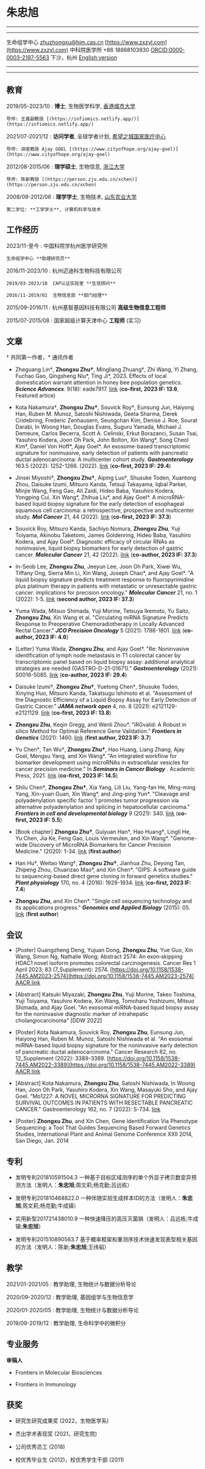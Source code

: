 朱忠旭
==================

----

---------------- --------------------------- --------------------------
生命组学中心       zhuzhongxu@him.cas.cn        [https://www.zxzyl.com](https://www.zxzyl.com)
中科院医学所       +86 18868103930           [ORCID:0000-0003-2197-5563](https://orcid.org/0000-0003-2197-5563)
下沙，杭州                                            [English version](https://www.zxzyl.com/resume/index.html)
---------------- --------------------------- --------------------------

----

教育
---------

2019/05-2023/10
:   **博士**, 生物医学科学, [香港城市大学](https://www.cityu.edu.hk)
    
    导师: 王鑫副教授 [(https://infiomics.netlify.app/)](https://infiomics.netlify.app/)

2021/07-2021/12
:   **访问学者**, 全球学者计划, [希望之城国家医疗中心](https://www.cityofhope.org/homepage)
    
    导师: 讲座教授 Ajay GOEL [(https://www.cityofhope.org/ajay-goel)](https://www.cityofhope.org/ajay-goel)

2012/08-2015/06
:   **理学硕士**, 生物信息, [浙江大学](https://www.zju.edu.cn)

    导师: 陈新教授 [(https://person.zju.edu.cn/xchen)](https://person.zju.edu.cn/xchen)

2008/09-2012/06
:   **理学学士**, 生物技术, [山东农业大学](https://www.sdau.edu.cn)

    第二学位: **工学学士**, 计算机科学与技术

工作经历
----------

2023/11-至今
:   中国科院学杭州医学研究所

    生命组学中心 **助理研究员**
    
2016/11-2023/10
:   杭州迈迪科生物科技有限公司

    2019/03-2023/10  CAP认证实验室 **生信顾问**

    2016/11-2019/02  生物信息部 **部门经理** 

2015/09-2016/11
:   杭州基智基因科技有限公司  **高级生物信息工程师**

2015/07-2015/08
:   国家超级计算天津中心  **工程师** (实习)

文章
------------

† 共同第一作者，\* 通讯作者

* Zheguang Lin†, **Zhongxu Zhu†**, Mingliang Zhuang†, Zhi Wang, Yi Zhang, Fuchao Gao, Qingsheng Niu\*, Ting Ji\*, 2023. Effects of local domestication warrant attention in honey bee population genetics. ***Science Advances***. 9(18): eade7917. [link](https://doi.org/10.1126/sciadv.ade7917)  (**co-first, 2023 IF: 13.6**, Featured artice)

* Kota Nakamura†, **Zhongxu Zhu†**, Souvick Roy†, Eunsung Jun, Haiyong Han, Ruben M. Munoz, Satoshi Nishiwada, Geeta Sharma, Derek Cridebring, Frederic Zenhausern, Seungchan Kim, Denise J. Roe, Sourat Darabi, In Woong Han, Douglas Evans, Suguru Yamada, Michael J. Demeure, Carlos Becerra, Scott A. Celinski, Erkut Borazanci, Susan Tsai, Yasuhiro Kodera, Joon Oh Park, John Bolton, Xin Wang\*, Song Cheol Kim\*, Daniel Von Hoff\*, Ajay Goel\*. An exosome-based transcriptomic signature for noninvasive, early detection of patients with pancreatic ductal adenocarcinoma: A multicenter cohort study. ***Gastroenterology*** 163.5 (2022): 1252-1266. (2022). [link](https://doi.org/10.1053/j.gastro.2022.06.090) (**co-first, 2023 IF: 29.4**)

* Jinsei Miyoshi†, **Zhongxu Zhu†**, Aiping Luo†, Shusuke Toden, Xuantong Zhou, Daisuke Izumi, Mitsuro Kanda, Tetsuji Takayama, Iqbal Parker, Minjie Wang, Feng Gao, Ali Zaidi, Hideo Baba, Yasuhiro Kodera, Yongping Cui, Xin Wang\*, Zhihua Liu\*, and Ajay Goel\*. A microRNA-based liquid biopsy signature for the early detection of esophageal squamous cell carcinoma: a retrospective, prospective and multicenter study. ***Mol Cancer*** 21, 44 (2022). [link](https://doi.org/10.1186/s12943-022-01507-x) (**co-first, 2023 IF: 37.3**)

* Souvick Roy, Mitsuro Kanda, Sachiyo Nomura, **Zhongxu Zhu**, Yuji Toiyama, Akinobu Taketomi, James Goldenring, Hideo Baba, Yasuhiro Kodera, and Ajay Goel\*. Diagnostic efficacy of circular RNAs as noninvasive, liquid biopsy biomarkers for early detection of gastric cancer. ***Molecular Cancer*** 21, 42 (2022). [link](https://doi.org/10.1186/s12943-022-01527-7) (**co-author, 2023 IF: 37.3**)

* In-Seob Lee, **Zhongxu Zhu**, Jeeyun Lee, Joon Oh Park, Xiwei Wu, Tiffany Ong, Sierra Min Li, Xin Wang, Joseph Chao\*, and Ajay Goel\*. "A liquid biopsy signature predicts treatment response to fluoropyrimidine plus platinum therapy in patients with metastatic or unresectable gastric cancer: implications for precision oncology." ***Molecular Cancer*** 21, no. 1 (2022): 1-5. [link](https://doi.org/10.1186/s12943-021-01483-8) (**second author, 2023 IF: 37.3**)

* Yuma Wada, Mitsuo Shimada, Yuji Morine, Tetsuya Ikemoto, Yu Saito, **Zhongxu Zhu**, Xin Wang et al. "Circulating miRNA Signature Predicts Response to Preoperative Chemoradiotherapy in Locally Advanced Rectal Cancer." ***JCO Precision Oncology*** 5 (2021): 1788-1801. [link](https://doi.org/10.1200/PO.21.00015) (**co-author, 2023 IF: 4.6**)

* [Letter] Yuma Wada, **Zhongxu Zhu**, and Ajay Goel\*. "Re: Noninvasive identification of lymph node metastasis in T1 colorectal cancer by transcriptomic panel based on liquid biopsy assay: additional analytical strategies are needed (GASTRO-D-21-01671)." ***Gastroenterology*** (2021): S0016-5085. [link](https://doi.org/10.1053/j.gastro.2021.09.013) (**co-author, 2023 IF: 29.4**)

* Daisuke Izumi†, **Zhongxu Zhu†**, Yuetong Chen†, Shusuke Toden, Xinying Huo, Mitsuro Kanda, Takatsugu Ishimoto et al. "Assessment of the Diagnostic Efficiency of a Liquid Biopsy Assay for Early Detection of Gastric Cancer." ***JAMA network open*** 4, no. 8 (2021): e2121129-e2121129. [link](https://doi.org/10.1001/jamanetworkopen.2021.21129) (**co-first, 2023 IF: 13.8**)

* **Zhongxu Zhu**, Keqin Gregg, and Wenli Zhou\*. "iRGvalid: A Robust in silico Method for Optimal Reference Gene Validation." ***Frontiers in Genetics*** (2021): 1460. [link](https://doi.org/10.3389/fgene.2021.716653) (**first author, 2023 IF: 3.7**)

* Yu Chen†, Tan Wu†, **Zhongxu Zhu†**, Hao Huang, Liang Zhang, Ajay Goel, Mengsu Yang, and Xin Wang\*. "An integrated workflow for biomarker development using microRNAs in extracellular vesicles for cancer precision medicine." In ***Seminars in Cancer Biology*** . Academic Press, 2021. [link](https://doi.org/10.1016/j.semcancer.2021.03.011) (**co-first, 2023 IF: 14.5**)

* Shilu Chen†, **Zhongxu Zhu†**, Xia Yang, Lili Liu, Yang-fan He, Ming-ming Yang, Xin-yuan Guan, Xin Wang\*, and Jing-ping Yun\*. "Cleavage and polyadenylation specific factor 1 promotes tumor progression via alternative polyadenylation and splicing in hepatocellular carcinoma." ***Frontiers in cell and developmental biology*** 9 (2021): 340. [link](https://doi.org/10.3389/fcell.2021.616835) (**co-first, 2023 IF: 5.5**)

* [Book chapter] **Zhongxu Zhu†**, Guiyuan Han†, Hao Huang†, Lingli He, Yu Chen, Jia Ke, Feng Gao, Louis Vermeulen, and Xin Wang\*. "Genome-wide Discovery of MicroRNA Biomarkers for Cancer Precision Medicine." (2020): 1-34. [link](https://doi.org/10.1039/9781788019958-00001) (**first author**)

* Han Hu†, Weitao Wang†, **Zhongxu Zhu†**, Jianhua Zhu, Deyong Tan, Zhipeng Zhou, Chuanzao Mao\*, and Xin Chen\*. "GIPS: A software guide to sequencing-based direct gene cloning in forward genetics studies." ***Plant physiology*** 170, no. 4 (2016): 1929-1934. [link](http://dx.doi.org/10.1104/pp.15.01327) (**co-first, 2023 IF: 7.4**)

* **Zhongxu Zhu**, and Xin Chen\*. "Single cell sequencing technology and its applications progress." ***Genomics and Applied Biology*** (2015): 05. [link](http://dx.doi.org/10.13417/j.gab.034.000902) (**first author**)

会议
----------------------

* [Poster] Guangzheng Deng, Yujuan Dong, **Zhongxu Zhu**, Yue Guo, Xin Wang, Simon Ng, Nathalie Wong; Abstract 2574: An exon‐skipping HDAC1 novel isoform promotes colorectal carcinogenesis. Cancer Res 1 April 2023; 83 (7_Supplement): 2574. [https://doi.org/10.1158/1538-7445.AM2023-2574](https://doi.org/10.1158/1538-7445.AM2023-2574) [AACR link](https://aacrjournals.org/cancerres/article/82/12_Supplement/3389/700151)

* [Abstract] Katsuki Miyazaki, **Zhongxu Zhu**, Yuji Morine, Takeo Toshima, Yuji Toiyama, Yasuhiro Kodera, Xin Wang, Tomoharu Yoshizumi, Mitsuo Shimada, and Ajay Goel. "An exosomal miRNA-based liquid biopsy assay for the noninvasive diagnostic marker of intrahepatic cholangiocarcinoma" [DDW 2022]

* [Poster] Kota Nakamura, Souvick Roy, **Zhongxu Zhu**, Eunsung Jun, Haiyong Han, Ruben M. Munoz, Satoshi Nishiwada et al. "An exosomal miRNA-based liquid biopsy signature for the noninvasive early detection of pancreatic ductal adenocarcinoma." Cancer Research 82, no. 12_Supplement (2022): 3389-3389. [https://doi.org/10.1158/1538-7445.AM2022-3389](https://doi.org/10.1158/1538-7445.AM2022-3389) [AACR link](https://aacrjournals.org/cancerres/article/82/12_Supplement/3389/700151)

* [Abstract] Kota Nakamura, **Zhongxu Zhu**, Satoshi Nishiwada, In Woong Han, Joon Oh Park, Yasuhiro Kodera, Xin Wang, Masayuki Sho, and Ajay Goel. "Mo1227: A NOVEL MICRORNA SIGNATURE FOR PREDICTING SURVIVAL OUTCOMES IN PATIENTS WITH RESECTABLE PANCREATIC CANCER." Gastroenterology 162, no. 7 (2022): S-734. [link](10.1016/S0016-5085(22)61732-3)

* [Poster] **Zhongxu Zhu**, and Xin Chen, Gene Identification Via Phenotype Sequencing: a Tool That Guides Sequencing Based Forward Genetics Studies, International Plant and Animal Genome Conference XXII 2014, San Diego, Jan. 2014


专利
-------

* 发明专利201810591504.3 一种基于目标区域测序的单个外显子拷贝数变异预测方法（发明人：**朱忠旭**;周文莉;杨克勤;吕远栋）

* 发明专利201810468822.0 一种伴随实验生成样本ID的方法（发明人：**朱忠旭**;周文莉;杨克勤;牛成镇）

* 实用新型201721438010.9 一种快速降压的高压灭菌锅（发明人：吕远栋;牛成镇;**朱忠旭**）

* 发明专利201510890563.7 基于概率框架和重测序技术快速发现表型相关基因的方法（发明人：陈新;**朱忠旭**;王纬韬）

教学
--------

2021/01-2021/05
:    教学助理, 生物统计与数据分析导论

2020/09-2020/12
:    教学助理, 基因组学与生物信息学

2020/01-2020/05
:    教学助理, 生物统计与数据分析导论

2019/09-2019/12
:    教学助理, 生命科学中的微积分


专业服务
---------------------

**审稿人**

* Frontiers in Molecular Biosciences

* Frontiers in Immunology

获奖
-----------------

* 研究生研究成果奖 (2022，生物医学系)

* 杰出学术表现奖 (2021，研究生院)

* 公司优秀员工 (2018)

* 校优秀毕业生 (2012)，校优秀学生干部 (2011)


